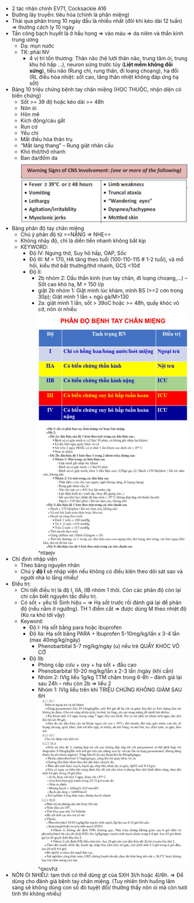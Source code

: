 - 2 tác nhân chính EV71, Cocksackie A16
- Đường lây truyền: tiêu hóa (chính là phân miệng)
- Thải qua phân trong 10 ngày đầu là nhiều nhất (đôi khi kéo dài 12 tuần) => thường cách ly 10 ngày
- Tấn công bạch huyết là ở hầu họng => vào máu => da niêm và thần kinh trung ương
	- Dạ: mụn nước
	- TK: phải NV
		- 4 vị trí tổn thương: Thân não (hệ lưới thân não, trung tâm ói, trung khu hô hấp …), neuron sừng trước tủy (**Liệt mềm không đối xứng**), tiểu não (Rung chi, rung thân, đi loạng choạng), hạ đồi (RL điều hòa nhiệt: sốt cao, tăng thân nhiệt không đáp ứng hạ sốt)
- Bảng 10 triệu chứng bệnh tay chân miệng (HỌC THUỘC, nhận diện có biến chứng)
	- Sốt >= 39 độ hoặc kéo dài >= 48h
	- Nôn ói
	- Hôn mê
	- Kích động/cáu gắt
	- Run cơ
	- Yếu chi
	- Mất điều hòa thân trụ
	- “Mắt lang thang” – Rung giật nhãn cầu
	- Khó thở/thở nhanh
	- Ban da/đốm da
![Sốt – phát ban - Bệnh tay chân miệng-1687332902353.jpeg](../../../../../200%20Files/image/image/S%E1%BB%91t%20%E2%80%93%20ph%C3%A1t%20ban%20-%20B%E1%BB%87nh%20tay%20ch%C3%A2n%20mi%E1%BB%87ng-1687332902353.jpeg)
- Bảng phân độ tay chân miệng
	- Chú ý phân độ từ ==NẶNG => NHẸ==
	- Không nhảy độ, chỉ là diễn tiến nhanh không bắt kịp
	- KEYWORD:
		- Độ IV: Ngưng thở, Suy hô hấp, OAP, Sốc
		- Độ III: M > 170, HA tăng theo tuổi (100-110-115 # 1-2 tuổi), vã mồ hôi, kiểu thở bất thường/thở nhanh, GCS <10đ
		- Độ II:
			- 2b nhóm 2: Dấu thần kinh (run tay chân, đi loạng choạng,…) – Sốt cao khó hạ, M > 150 l/p
			- giật 2b nhóm 1: Giật mình lúc khám, mình BS (>=2 cơn trong 30p); Giật mình 1 lần + ngủ gà/M>130
			- 2a: giật mình 1 lần, sốt > 39oC hoặc >= 48h, quấy khóc vô cớ, nôn ói nhiều
![Sốt – phát ban - Bệnh tay chân miệng-1687332948274.jpeg](../../../../../200%20Files/image/image/S%E1%BB%91t%20%E2%80%93%20ph%C3%A1t%20ban%20-%20B%E1%BB%87nh%20tay%20ch%C3%A2n%20mi%E1%BB%87ng-1687332948274.jpeg)
![Sốt – phát ban - Bệnh tay chân miệng-1687332959696.jpeg](../../../../../200%20Files/image/image/S%E1%BB%91t%20%E2%80%93%20ph%C3%A1t%20ban%20-%20B%E1%BB%87nh%20tay%20ch%C3%A2n%20mi%E1%BB%87ng-1687332959696.jpeg) ^ntaejv
- Chỉ định nhập viện
	- Theo bảng nguyên nhân
	- Chú ý **độ I** sẽ nhập viện nếu không có điều kiện theo dõi sát sao và người nhà lo lắng nhiều!
- Điều trị: 
	- Chi tiết điều trị là độ I, IIA, IIB nhóm 1 thôi. Còn các phân độ còn lại chỉ cần biết nguyên tắc điều trị.
	- Có sốt + yếu tố Sinh hiệu ~ => Hạ sốt trước rồi đánh giá lại để phân độ (nếu nằm ở ngưỡng). TH 1 điểm cắt => được dùng M theo nhiệt độ (Ko ra khó tới vậy)
	- Keyword:
		- Độ I: Hạ sốt bằng para hoặc ibuprofen
		- Độ IIa: Hạ sốt bằng PARA + Ibuprofen 5-10mg/kg/lần x 3-4 lần (max 40mg/kg/ngày)
			- Phenobarbital 5-7 mg/kg/ngày (u) nếu trẻ QUẤY KHÓC VÔ CỚ
		- Độ IIb
			- Phòng cấp cứu + oxy + hạ sốt + đầu cao
			- Phenobarbital 10-20 mg/kg/lần x 2-3 lần /ngày (khi cần)
			- Nhóm 2: IVIg liều 1g/kg TTM chậm trong 6-8h – đánh giá lại sau 24h – nếu còn 2b => liều 2
			- Nhóm 1: IVIg liều trên khi TRIỆU CHỨNG KHÔNG GIẢM SAU 6H
![Sốt – phát ban - Bệnh tay chân miệng-1687333049640.jpeg](../../../../../200%20Files/image/image/S%E1%BB%91t%20%E2%80%93%20ph%C3%A1t%20ban%20-%20B%E1%BB%87nh%20tay%20ch%C3%A2n%20mi%E1%BB%87ng-1687333049640.jpeg) ^oxcvhz
- NÔN ÓI NHIỀU: tạm thời có thể dùng gt của SXH 3l/h hoặc 4l/6h. => Để dùng cho đánh giá bệnh tay chân miệng. (Tuy nhiên tình huống lâm sàng sẽ không dùng con số đó tuyệt đối/ thường thấy nôn ói mà còn tươi tỉnh thì không nhiều)